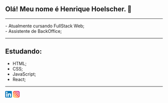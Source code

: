 ## Olá! Meu nome é Henrique Hoelscher. 👋 
<hr>
- Atualmente cursando FullStack Web; <br>
- Assistente de BackOffice;
<hr>

## Estudando:
- HTML;
- CSS;
- JavaScript;
- React;

<hr>
<a href="https://www.linkedin.com/in/henrique-hoelscher-9392ba1a4/">
<img src="https://github.com/HHoelscher/HHoelscher/blob/main/images/linkedin.png" alt="Linkedin" width="21px"></a>
<a href="https://www.instagram.com/hhoelscher_/">
<img src="https://github.com/HHoelscher/HHoelscher/blob/main/images/instagram.png" alt="Instagram" width="21px"></a>
